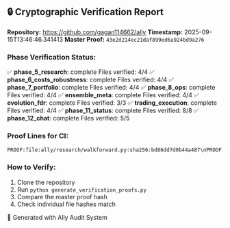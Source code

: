 
## 🔒 Cryptographic Verification Report

**Repository:** https://github.com/gagan114662/ally
**Timestamp:** 2025-09-15T13:46:46.341413
**Master Proof:** `43e2d214ec21daf899ed6a924bd9a276`

### Phase Verification Status:

✅ **phase_5_research**: complete
   Files verified: 4/4
✅ **phase_6_costs_robustness**: complete
   Files verified: 4/4
✅ **phase_7_portfolio**: complete
   Files verified: 4/4
✅ **phase_8_ops**: complete
   Files verified: 4/4
✅ **ensemble_meta**: complete
   Files verified: 4/4
✅ **evolution_fdr**: complete
   Files verified: 3/3
✅ **trading_execution**: complete
   Files verified: 4/4
✅ **phase_11_status**: complete
   Files verified: 8/8
✅ **phase_12_chat**: complete
   Files verified: 5/5

### Proof Lines for CI:
```
PROOF:file:ally/research/walkforward.py:sha256:bd86dd7d0b44a487\nPROOF:file:ally/research/ts_cv.py:sha256:d3c38f94628bd95a\nPROOF:file:tests/test_walkforward.py:sha256:34b9c2aa6a35c04a\nPROOF:file:tests/test_ts_cv.py:sha256:a39c8d3ea558ab97\nPROOF:file:ally/research/costs.py:sha256:2e8e1cda61a211c8\nPROOF:file:ally/research/robustness.py:sha256:cd213002bcf46fc8\nPROOF:file:tests/test_costs.py:sha256:8f591847b3e8e65f\nPROOF:file:tests/test_robustness.py:sha256:c3c82b0635423e09\nPROOF:file:ally/research/portfolio.py:sha256:1730223834132fdd\nPROOF:file:ally/research/constraints.py:sha256:b58db660282621f6
```

### How to Verify:
1. Clone the repository
2. Run `python generate_verification_proofs.py`
3. Compare the master proof hash
4. Check individual file hashes match

🤖 Generated with Ally Audit System
